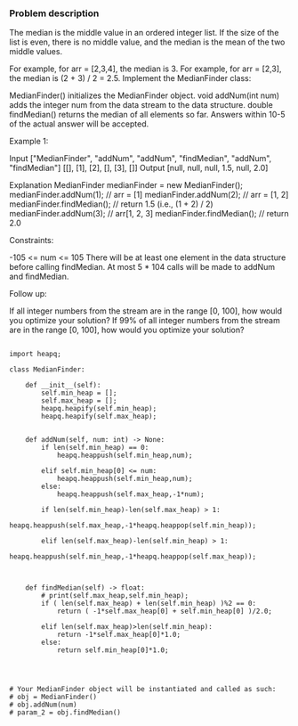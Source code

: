 ### Problem description 

The median is the middle value in an ordered integer list. If the size of the list is even, there is no middle value, and the median is the mean of the two middle values.

For example, for arr = [2,3,4], the median is 3.
For example, for arr = [2,3], the median is (2 + 3) / 2 = 2.5.
Implement the MedianFinder class:

MedianFinder() initializes the MedianFinder object.
void addNum(int num) adds the integer num from the data stream to the data structure.
double findMedian() returns the median of all elements so far. Answers within 10-5 of the actual answer will be accepted.
 

Example 1:

Input
["MedianFinder", "addNum", "addNum", "findMedian", "addNum", "findMedian"]
[[], [1], [2], [], [3], []]
Output
[null, null, null, 1.5, null, 2.0]

Explanation
MedianFinder medianFinder = new MedianFinder();
medianFinder.addNum(1);    // arr = [1]
medianFinder.addNum(2);    // arr = [1, 2]
medianFinder.findMedian(); // return 1.5 (i.e., (1 + 2) / 2)
medianFinder.addNum(3);    // arr[1, 2, 3]
medianFinder.findMedian(); // return 2.0
 

Constraints:

-105 <= num <= 105
There will be at least one element in the data structure before calling findMedian.
At most 5 * 104 calls will be made to addNum and findMedian.
 

Follow up:

If all integer numbers from the stream are in the range [0, 100], how would you optimize your solution?
If 99% of all integer numbers from the stream are in the range [0, 100], how would you optimize your solution?


```

import heapq;

class MedianFinder:

    def __init__(self):
        self.min_heap = []; 
        self.max_heap = [];
        heapq.heapify(self.min_heap);
        heapq.heapify(self.max_heap);
    

    def addNum(self, num: int) -> None:
        if len(self.min_heap) == 0:
            heapq.heappush(self.min_heap,num);

        elif self.min_heap[0] <= num:
            heapq.heappush(self.min_heap,num);
        else:
            heapq.heappush(self.max_heap,-1*num);
        
        if len(self.min_heap)-len(self.max_heap) > 1:
            heapq.heappush(self.max_heap,-1*heapq.heappop(self.min_heap));
        
        elif len(self.max_heap)-len(self.min_heap) > 1:
            heapq.heappush(self.min_heap,-1*heapq.heappop(self.max_heap));
            
        

    def findMedian(self) -> float:
        # print(self.max_heap,self.min_heap);
        if ( len(self.max_heap) + len(self.min_heap) )%2 == 0:
            return ( -1*self.max_heap[0] + self.min_heap[0] )/2.0;
        
        elif len(self.max_heap)>len(self.min_heap):
            return -1*self.max_heap[0]*1.0;
        else:
            return self.min_heap[0]*1.0;
        
        


# Your MedianFinder object will be instantiated and called as such:
# obj = MedianFinder()
# obj.addNum(num)
# param_2 = obj.findMedian()

```
